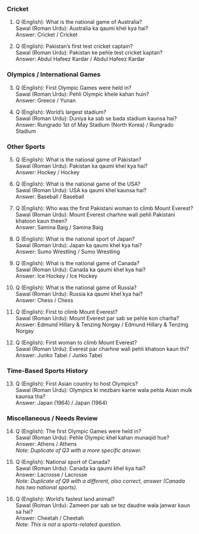 ### Cricket

1.  
    Q (English): What is the national game of Australia?<br>
    Sawal (Roman Urdu): Australia ka qaumi khel kya hai?<br>
    Answer: Cricket / Cricket<br>

2.  
    Q (English): Pakistan’s first test cricket captain?<br>
    Sawal (Roman Urdu): Pakistan ke pehle test cricket kaptan?<br>
    Answer: Abdul Hafeez Kardar / Abdul Hafeez Kardar<br>

### Olympics / International Games

3.  
    Q (English): First Olympic Games were held in?<br>
    Sawal (Roman Urdu): Pehli Olympic khele kahan huin?<br>
    Answer: Greece / Yunan<br>

4.  
    Q (English): World’s largest stadium?<br>
    Sawal (Roman Urdu): Duniya ka sab se bada stadium kaunsa hai?<br>
    Answer: Rungrado 1st of May Stadium (North Korea) / Rungrado Stadium<br>

### Other Sports

5.  
    Q (English): What is the national game of Pakistan?<br>
    Sawal (Roman Urdu): Pakistan ka qaumi khel kya hai?<br>
    Answer: Hockey / Hockey<br>

6.  
    Q (English): What is the national game of the USA?<br>
    Sawal (Roman Urdu): USA ka qaumi khel kaunsa hai?<br>
    Answer: Baseball / Baseball<br>

7.  
    Q (English): Who was the first Pakistani woman to climb Mount Everest?<br>
    Sawal (Roman Urdu): Mount Everest charhne wali pehli Pakistani khatoon kaun theen?<br>
    Answer: Samina Baig / Samina Baig<br>

8.  
    Q (English): What is the national sport of Japan?<br>
    Sawal (Roman Urdu): Japan ka qaumi khel kya hai?<br>
    Answer: Sumo Wrestling / Sumo Wrestling<br>

9.  
    Q (English): What is the national game of Canada?<br>
    Sawal (Roman Urdu): Canada ka qaumi khel kya hai?<br>
    Answer: Ice Hockey / Ice Hockey<br>

10. 
    Q (English): What is the national game of Russia?<br>
    Sawal (Roman Urdu): Russia ka qaumi khel kya hai?<br>
    Answer: Chess / Chess<br>

11. 
    Q (English): First to climb Mount Everest?<br>
    Sawal (Roman Urdu): Mount Everest par sab se pehle kon charha?<br>
    Answer: Edmund Hillary & Tenzing Norgay / Edmund Hillary & Tenzing Norgay<br>

12. 
    Q (English): First woman to climb Mount Everest?<br>
    Sawal (Roman Urdu): Everest par charhne wali pehli khatoon kaun thi?<br>
    Answer: Junko Tabei / Junko Tabei<br>

### Time-Based Sports History

13. 
    Q (English): First Asian country to host Olympics?<br>
    Sawal (Roman Urdu): Olympics ki mezbani karne wala pehla Asian mulk kaunsa tha?<br>
    Answer: Japan (1964) / Japan (1964)<br>

### Miscellaneous / Needs Review

14. 
    Q (English): The first Olympic Games were held in?<br>
    Sawal (Roman Urdu): Pehle Olympic khel kahan munaqid hue?<br>
    Answer: Athens / Athens<br>
    *Note: Duplicate of Q3 with a more specific answer.*<br>

15. 
    Q (English): National sport of Canada?<br>
    Sawal (Roman Urdu): Canada ka qaumi khel kya hai?<br>
    Answer: Lacrosse / Lacrosse<br>
    *Note: Duplicate of Q9 with a different, also correct, answer (Canada has two national sports).*<br>

16. 
    Q (English): World’s fastest land animal?<br>
    Sawal (Roman Urdu): Zameen par sab se tez daudne wala janwar kaun sa hai?<br>
    Answer: Cheetah / Cheetah<br>
    *Note: This is not a sports-related question.*<br>
